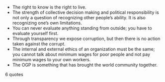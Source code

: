  - The right to know is the right to live.
 - The strength of collective decision making and political responsibility is not only a question of recognizing other people’s ability. It is also recognizing one’s own limitations.
 - You can never evaluate anything standing from outside; you have to evaluate yourself first.
 - Through transparency we expose corruption, but then there is no action taken against the corrupt.
 - The internal and external ethics of an organization must be the same; you cannot talk about minimum wages for poor people and not pay minimum wages to your own workers.
 - The OGP is something that has brought the world community together.

6 quotes
